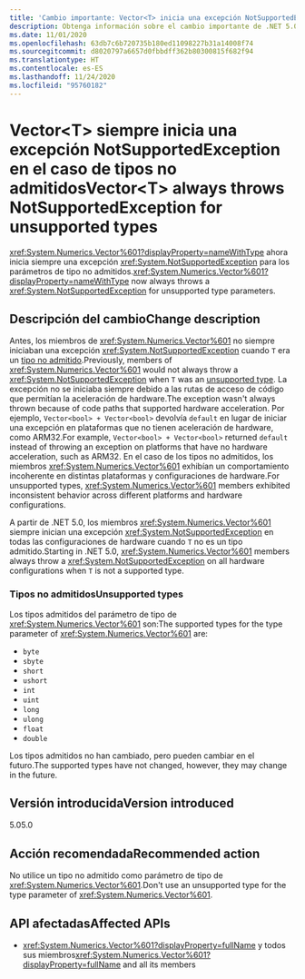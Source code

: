 ```yaml
---
title: 'Cambio importante: Vector<T> inicia una excepción NotSupportedException'
description: Obtenga información sobre el cambio importante de .NET 5.0 en las bibliotecas básicas de .NET, donde Vector<T> siempre inicia una excepción para los parámetros de tipo no admitidos.
ms.date: 11/01/2020
ms.openlocfilehash: 63db7c6b720735b180ed11098227b31a14008f74
ms.sourcegitcommit: d8020797a6657d0fbbdff362b80300815f682f94
ms.translationtype: HT
ms.contentlocale: es-ES
ms.lasthandoff: 11/24/2020
ms.locfileid: "95760182"
---
```

# <a name="vectort-always-throws-notsupportedexception-for-unsupported-types"></a><span data-ttu-id="21ce0-103">Vector\<T> siempre inicia una excepción NotSupportedException en el caso de tipos no admitidos</span><span class="sxs-lookup"><span data-stu-id="21ce0-103">Vector\<T> always throws NotSupportedException for unsupported types</span></span>

<span data-ttu-id="21ce0-104"><xref:System.Numerics.Vector%601?displayProperty=nameWithType> ahora inicia siempre una excepción <xref:System.NotSupportedException> para los parámetros de tipo no admitidos.</span><span class="sxs-lookup"><span data-stu-id="21ce0-104"><xref:System.Numerics.Vector%601?displayProperty=nameWithType> now always throws a <xref:System.NotSupportedException> for unsupported type parameters.</span></span>

## <a name="change-description"></a><span data-ttu-id="21ce0-105">Descripción del cambio</span><span class="sxs-lookup"><span data-stu-id="21ce0-105">Change description</span></span>

<span data-ttu-id="21ce0-106">Antes, los miembros de <xref:System.Numerics.Vector%601> no siempre iniciaban una excepción <xref:System.NotSupportedException> cuando `T` era un [tipo no admitido](#unsupported-types).</span><span class="sxs-lookup"><span data-stu-id="21ce0-106">Previously, members of <xref:System.Numerics.Vector%601> would not always throw a <xref:System.NotSupportedException> when `T` was an [unsupported type](#unsupported-types).</span></span> <span data-ttu-id="21ce0-107">La excepción no se iniciaba siempre debido a las rutas de acceso de código que permitían la aceleración de hardware.</span><span class="sxs-lookup"><span data-stu-id="21ce0-107">The exception wasn't always thrown because of code paths that supported hardware acceleration.</span></span> <span data-ttu-id="21ce0-108">Por ejemplo, `Vector<bool> + Vector<bool>` devolvía `default` en lugar de iniciar una excepción en plataformas que no tienen aceleración de hardware, como ARM32.</span><span class="sxs-lookup"><span data-stu-id="21ce0-108">For example, `Vector<bool> + Vector<bool>` returned `default` instead of throwing an exception on platforms that have no hardware acceleration, such as ARM32.</span></span> <span data-ttu-id="21ce0-109">En el caso de los tipos no admitidos, los miembros <xref:System.Numerics.Vector%601> exhibían un comportamiento incoherente en distintas plataformas y configuraciones de hardware.</span><span class="sxs-lookup"><span data-stu-id="21ce0-109">For unsupported types, <xref:System.Numerics.Vector%601> members exhibited inconsistent behavior across different platforms and hardware configurations.</span></span>

<span data-ttu-id="21ce0-110">A partir de .NET 5.0, los miembros <xref:System.Numerics.Vector%601> siempre inician una excepción <xref:System.NotSupportedException> en todas las configuraciones de hardware cuando `T` no es un tipo admitido.</span><span class="sxs-lookup"><span data-stu-id="21ce0-110">Starting in .NET 5.0, <xref:System.Numerics.Vector%601> members always throw a <xref:System.NotSupportedException> on all hardware configurations when `T` is not a supported type.</span></span>

### <a name="unsupported-types"></a><span data-ttu-id="21ce0-111">Tipos no admitidos</span><span class="sxs-lookup"><span data-stu-id="21ce0-111">Unsupported types</span></span>

<span data-ttu-id="21ce0-112">Los tipos admitidos del parámetro de tipo de <xref:System.Numerics.Vector%601> son:</span><span class="sxs-lookup"><span data-stu-id="21ce0-112">The supported types for the type parameter of <xref:System.Numerics.Vector%601> are:</span></span>

- `byte`
- `sbyte`
- `short`
- `ushort`
- `int`
- `uint`
- `long`
- `ulong`
- `float`
- `double`

<span data-ttu-id="21ce0-113">Los tipos admitidos no han cambiado, pero pueden cambiar en el futuro.</span><span class="sxs-lookup"><span data-stu-id="21ce0-113">The supported types have not changed, however, they may change in the future.</span></span>

## <a name="version-introduced"></a><span data-ttu-id="21ce0-114">Versión introducida</span><span class="sxs-lookup"><span data-stu-id="21ce0-114">Version introduced</span></span>

<span data-ttu-id="21ce0-115">5.0</span><span class="sxs-lookup"><span data-stu-id="21ce0-115">5.0</span></span>

## <a name="recommended-action"></a><span data-ttu-id="21ce0-116">Acción recomendada</span><span class="sxs-lookup"><span data-stu-id="21ce0-116">Recommended action</span></span>

<span data-ttu-id="21ce0-117">No utilice un tipo no admitido como parámetro de tipo de <xref:System.Numerics.Vector%601>.</span><span class="sxs-lookup"><span data-stu-id="21ce0-117">Don't use an unsupported type for the type parameter of <xref:System.Numerics.Vector%601>.</span></span>

## <a name="affected-apis"></a><span data-ttu-id="21ce0-118">API afectadas</span><span class="sxs-lookup"><span data-stu-id="21ce0-118">Affected APIs</span></span>

- <span data-ttu-id="21ce0-119"><xref:System.Numerics.Vector%601?displayProperty=fullName> y todos sus miembros</span><span class="sxs-lookup"><span data-stu-id="21ce0-119"><xref:System.Numerics.Vector%601?displayProperty=fullName> and all its members</span></span>

<!--

#### Category

Core .NET libraries

### Affected APIs

- ``T:System.Numerics.Vector`1``

-->
